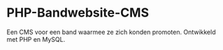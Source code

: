 # PHP-Bandwebsite-CMS
Een CMS voor een band waarmee ze zich konden promoten. Ontwikkeld met PHP en MySQL. 
